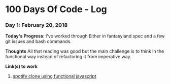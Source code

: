 # 100 Days Of Code - Log

### Day 1: February 20, 2018

**Today's Progress**: I've worked through Either in fantasyland spec and a few git issues and bash commands.

**Thoughts** All that reading was good but the main challenge is to think in the functional way instead of refactoring it from imperative way.

**Link(s) to work**
1. [spotify clone using functional javascript](https://github.com/khyati-k/100-days-of-code)

